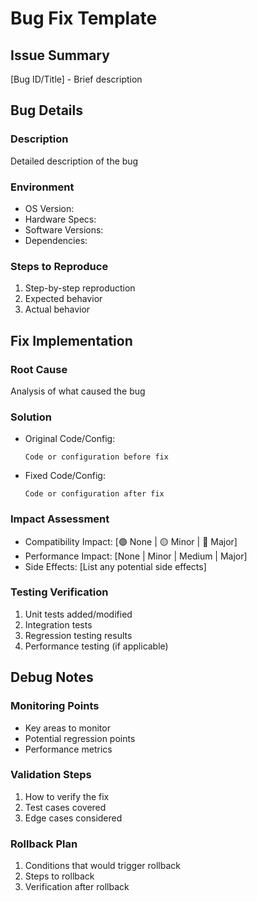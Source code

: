 # Bug Fix Template

## Issue Summary
[Bug ID/Title] - Brief description

## Bug Details
### Description
Detailed description of the bug

### Environment
* OS Version:
* Hardware Specs:
* Software Versions:
* Dependencies:

### Steps to Reproduce
1. Step-by-step reproduction
2. Expected behavior
3. Actual behavior

## Fix Implementation
### Root Cause
Analysis of what caused the bug

### Solution
* Original Code/Config:
  ```
  Code or configuration before fix
  ```
* Fixed Code/Config:
  ```
  Code or configuration after fix
  ```

### Impact Assessment
- Compatibility Impact: [🟢 None | 🟡 Minor | 🔴 Major]
- Performance Impact: [None | Minor | Medium | Major]
- Side Effects: [List any potential side effects]

### Testing Verification
1. Unit tests added/modified
2. Integration tests
3. Regression testing results
4. Performance testing (if applicable)

## Debug Notes
### Monitoring Points
- Key areas to monitor
- Potential regression points
- Performance metrics

### Validation Steps
1. How to verify the fix
2. Test cases covered
3. Edge cases considered

### Rollback Plan
1. Conditions that would trigger rollback
2. Steps to rollback
3. Verification after rollback
